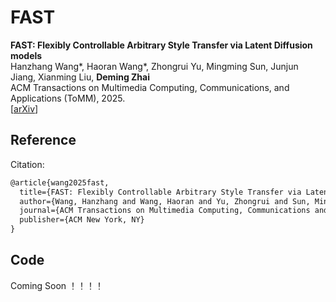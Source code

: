 # FAST

**FAST: Flexibly Controllable Arbitrary Style Transfer via Latent Diffusion models** <br>
Hanzhang Wang*, Haoran Wang*, Zhongrui Yu,  Mingming Sun,  Junjun Jiang,  Xianming Liu,  <b>Deming Zhai</b> <br>
ACM Transactions on Multimedia Computing, Communications, and Applications (ToMM), 2025. <br>
[[arXiv](https://arxiv.org/pdf/2401.05870.pdf)]

## Reference

Citation:

```latex
@article{wang2025fast,
  title={FAST: Flexibly Controllable Arbitrary Style Transfer via Latent Diffusion models},
  author={Wang, Hanzhang and Wang, Haoran and Yu, Zhongrui and Sun, Mingming and Jiang, Junjun and Liu, Xianming and Zhai, Deming},
  journal={ACM Transactions on Multimedia Computing, Communications and Applications},
  publisher={ACM New York, NY}
}
```

## Code
Coming Soon ！！！！

